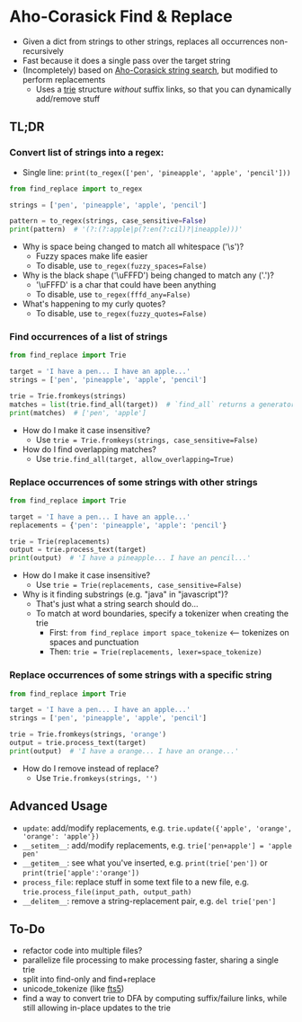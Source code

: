 ﻿#   Aho-Corasick Find & Replace
-   Given a dict from strings to other strings, replaces all occurrences non-recursively
-   Fast because it does a single pass over the target string
-   (Incompletely) based on [Aho-Corasick string search](https://en.wikipedia.org/wiki/Aho–Corasick_algorithm), 
    but modified to perform replacements
    -   Uses a [trie](https://en.wikipedia.org/wiki/Trie) structure *without* suffix links, 
        so that you can dynamically add/remove stuff


##  TL;DR

### Convert list of strings into a regex:
-   Single line: `print(to_regex(['pen', 'pineapple', 'apple', 'pencil']))`
```python
from find_replace import to_regex

strings = ['pen', 'pineapple', 'apple', 'pencil']

pattern = to_regex(strings, case_sensitive=False)
print(pattern)  # '(?:(?:apple|p(?:en(?:cil)?|ineapple)))'
```
-   Why is space being changed to match all whitespace ('\s')?
    -   Fuzzy spaces make life easier
    -   To disable, use `to_regex(fuzzy_spaces=False)`
-   Why is the black shape ('\uFFFD') being changed to match any ('.')?
    -   '\uFFFD' is a char that could have been anything
    -   To disable, use `to_regex(fffd_any=False)`
-   What's happening to my curly quotes?
    -   To disable, use `to_regex(fuzzy_quotes=False)`

### Find occurrences of a list of strings
```python
from find_replace import Trie

target = 'I have a pen... I have an apple...'
strings = ['pen', 'pineapple', 'apple', 'pencil']

trie = Trie.fromkeys(strings)
matches = list(trie.find_all(target))  # `find_all` returns a generator
print(matches)  # ['pen', 'apple']
```
-   How do I make it case insensitive?
    -   Use `trie = Trie.fromkeys(strings, case_sensitive=False)`
-   How do I find overlapping matches?
    -   Use `trie.find_all(target, allow_overlapping=True)`

### Replace occurrences of some strings with other strings
```python
from find_replace import Trie

target = 'I have a pen... I have an apple...'
replacements = {'pen': 'pineapple', 'apple': 'pencil'}

trie = Trie(replacements)
output = trie.process_text(target)
print(output)  # 'I have a pineapple... I have an pencil...'
```
-   How do I make it case insensitive?
    -   Use `trie = Trie(replacements, case_sensitive=False)`
-   Why is it finding substrings (e.g. "java" in "javascript")?
    -   That's just what a string search should do...
    -   To match at word boundaries, specify a tokenizer when creating the trie
        -   First: `from find_replace import space_tokenize` <-- tokenizes on spaces and punctuation
        -   Then: `trie = Trie(replacements, lexer=space_tokenize)` 

### Replace occurrences of some strings with a specific string
```python
from find_replace import Trie

target = 'I have a pen... I have an apple...'
strings = ['pen', 'pineapple', 'apple', 'pencil']

trie = Trie.fromkeys(strings, 'orange')
output = trie.process_text(target)
print(output)  # 'I have a orange... I have an orange...'
```
-   How do I remove instead of replace?
    -   Use `Trie.fromkeys(strings, '')`

##  Advanced Usage

-   `update`: add/modify replacements, 
              e.g. `trie.update({'apple', 'orange', 'orange': 'apple'})`
-   `__setitem__`: add/modify replacements, 
                   e.g. `trie['pen+apple'] = 'apple pen'`
-   `__getitem__`: see what you've inserted, 
                   e.g. `print(trie['pen'])` or `print(trie['apple':'orange'])`
-   `process_file`: replace stuff in some text file to a new file, 
                    e.g. `trie.process_file(input_path, output_path)`
-   `__delitem__`: remove a string-replacement pair, 
                   e.g. `del trie['pen']`

##  To-Do
-   refactor code into multiple files?
-   parallelize file processing to make processing faster, sharing a single trie
-   split into find-only and find+replace
-   unicode_tokenize (like [fts5](https://sqlite.org/fts5.html#unicode61_tokenizer))
-   find a way to convert trie to DFA by computing suffix/failure links, 
    while still allowing in-place updates to the trie

